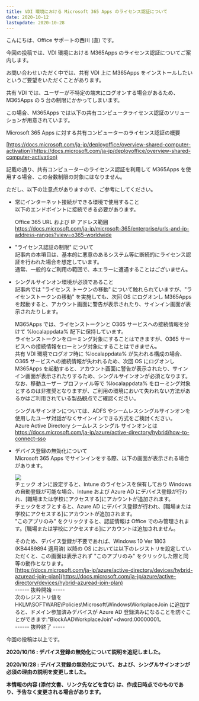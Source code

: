 ```yaml
---
title: VDI 環境における Microsoft 365 Apps のライセンス認証について
date: 2020-10-12
lastupdate: 2020-10-28
---
```


こんにちは、Office サポートの西川 (直) です。

今回の投稿では、VDI 環境における M365Apps のライセンス認証についてご案内します。

お問い合わせいただく中では、共有 VDI 上に M365Apps をインストールしたいというご要望をいただくことがあります。

共有 VDI では、ユーザーが不特定の端末にログオンする場合があるため、M365Apps の 5 台の制限にかかってしまいます。

この場合、M365Apps では以下の共有コンピュータライセンス認証のソリューションが用意されています。

Microsoft 365 Apps に対する共有コンピューターのライセンス認証の概要

[https://docs.microsoft.com/ja-jp/deployoffice/overview-shared-computer-activation](https://docs.microsoft.com/ja-jp/deployoffice/overview-shared-computer-activation)

記載の通り、共有コンピューターのライセンス認証を利用して M365Apps を使用する場合、この台数制限の対象にはなりません。 

ただし、以下の注意点がありますので、ご参考にしてください。

*   常にインターネット接続ができる環境で使用すること  
    以下のエンドポイントに接続できる必要があります。  
      
    Office 365 URL および IP アドレス範囲  
    [https://docs.microsoft.com/ja-jp/microsoft-365/enterprise/urls-and-ip-address-ranges?view=o365-worldwide  
    ](https://docs.microsoft.com/ja-jp/microsoft-365/enterprise/urls-and-ip-address-ranges?view=o365-worldwide)  
    
*   "ライセンス認証の制限" について  
    記事内の本項目は、基本的に悪意のあるシステム等に断続的にライセンス認証を行われた場合を想定しています。  
    通常、一般的なご利用の範囲で、本エラーに遭遇することはございません。  
      
    
*   シングルサインオン環境が必須であること  
    記事内では "ライセンス トークンの移動" について触れられていますが、"ライセンストークンの移動" を実施しても、次回 OS にログオンし M365Apps を起動すると、アカウント画面に警告が表示されたり、サインイン画面が表示されたりします。  
      
    M365Apps では、ライセンストークンと O365 サービスへの接続情報を分けて %localappdata% 配下に保持しています。  
    ライセンストークンをローミング対象にすることはできますが、O365 サービスへの接続情報をローミング対象にすることはできません。  
    共有 VDI 環境でログオフ時に %localappdata% が失われる構成の場合、O365 サービスへの接続情報が失われるため、次回 OS にログオンし M365Apps を起動すると、アカウント画面に警告が表示されたり、サインイン画面が表示されたりするため、シングルサインオンが必須となります。  
    なお、移動ユーザー プロファイル等で %localappdata% をローミング対象とするのは非推奨となりますが、ご利用の環境において失われない方法があるかはご利用されている製品観点でご確認ください。  
      
    シングルサインオンについては、ADFS やシームレスシングルサインオンを使用したユーザ対話がなくサインインできる方式をご検討ください。  
    Azure Active Directory シームレス シングル サインオンとは  
    [https://docs.microsoft.com/ja-jp/azure/active-directory/hybrid/how-to-connect-sso
    ](https://docs.microsoft.com/ja-jp/azure/active-directory/hybrid/how-to-connect-sso)
*   デバイス登録の無効化について  
    Microsoft 365 Apps でサインインをする際、以下の画面が表示される場合があります。  
      
    ![](image1.png)  
    チェック オンに設定すると、Intune のライセンスを保有しており Windows の自動登録が可能な場合、Intune および Azure AD にデバイス登録が行われ、\[職場または学校にアクセスする\]にアカウントが追加されます。  
    チェックをオフとすると、Azure AD にデバイス登録が行われ、\[職場または学校にアクセスする\]にアカウントが追加されます。  
    "このアプリのみ" をクリックすると、認証情報は Office でのみ管理されます。\[職場または学校にアクセスする\]にアカウントは追加されません。  
      
    そのため、デバイス登録が不要であれば、Windows 10 Ver 1803 (KB4489894 適用済) 以降の OS においては以下のレジストリを設定していただくと、この画面は表示されず "このアプリのみ" をクリックした際と同等の動作となります。  
    [https://docs.microsoft.com/ja-jp/azure/active-directory/devices/hybrid-azuread-join-plan](https://docs.microsoft.com/ja-jp/azure/active-directory/devices/hybrid-azuread-join-plan)  
    \------ 抜粋開始 -----  
    次のレジストリ値を HKLM\\SOFTWARE\\Policies\\Microsoft\\Windows\\WorkplaceJoin に追加すると、ドメイン参加済みデバイスが Azure AD 登録済みになることを防ぐことができます:"BlockAADWorkplaceJoin"=dword:00000001。  
    \------ 抜粋終了 -----

今回の投稿は以上です。

**2020/10/16 : デバイス登録の無効化について説明を追記しました。**

**2020/10/28 : デバイス登録の無効化について、および、シングルサインオンが必須の理由の説明を変更しました。**

  
**本情報の内容 (添付文書、リンク先などを含む) は、作成日時点でのものであり、予告なく変更される場合があります。**